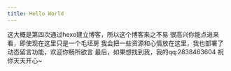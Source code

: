 ```yaml
---
title: Hello World
---
```

这大概是第四次通过hexo建立博客，所以这个博客来之不易
很高兴你能点进来看，即使现在这里只是一个毛坯房
我会把一些资源和心情放在这里，我也部署了动态留言功能，欢迎你畅所欲言
最后，如果想找到我，我的qq:2838463604
祝你天天开心~
